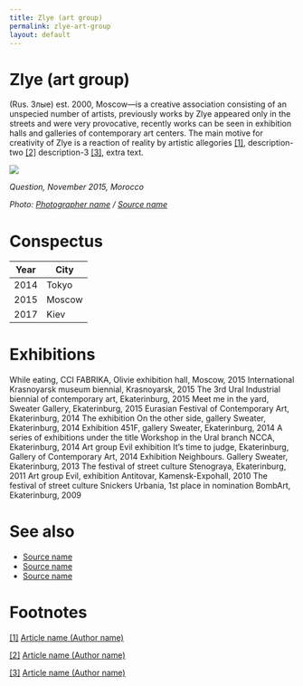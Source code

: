 ```yaml
---
title: Zlye (art group)
permalink: zlye-art-group
layout: default
---
```


# Zlye (art group)

(Rus. Злые) est. 2000, Moscow—is a creative association consisting of an unspecied number of artists, previously works by Zlye appeared only in the streets and were very provocative, recently works can be seen in exhibition halls and galleries of contemporary art centers. The main motive for creativity of Zlye is a reaction of reality by artistic allegories <span id="a1">[\[1\]](#f1)</span>, description-two <span id="a2">[\[2\]](#f2)</span> description-3 <span id="a3">[\[3\]](#f3)</span>, extra text.

![](/images/image-name.jpg)

*Question, November 2015, Morocco*

*Photo: [Photographer name](http://example.net/) / [Source name](http://example.net/)*

# Conspectus

|Year|City|
|----|---------|
|2014|Tokyo|
|2015|Moscow|
|2017|Kiev|

# Exhibitions

While eating, CCI FABRIKA, Olivie exhibition hall, Moscow, 2015
International Krasnoyarsk museum biennial, Krasnoyarsk, 2015
The 3rd Ural Industrial biennial of contemporary art, Ekaterinburg, 2015
Meet me in the yard, Sweater Gallery, Ekaterinburg, 2015
Eurasian Festival of Contemporary Art, Ekaterinburg, 2014
The exhibition On the other side, gallery Sweater, Ekaterinburg, 2014
Exhibition 451F, gallery Sweater, Ekaterinburg, 2014
A series of exhibitions under the title Workshop in the Ural branch NCCA, Ekaterinburg, 2014
Art group Evil exhibition It’s time to judge, Ekaterinburg, Gallery of Contemporary Art, 2014
Exhibition Neighbours. Gallery Sweater, Ekaterinburg, 2013
The festival of street culture Stenograya, Ekaterinburg, 2011
Art group Evil, exhibition Antitovar, Kamensk-Expohall, 2010
The festival of street culture Snickers Urbania, 1st place in nomination BombArt, Ekaterinburg, 2009

# See also

- [Source name](http://example.net/)
- [Source name](http://example.net/)
- [Source name](http://example.net/)

# Footnotes

[[1]](#a1) <span id="f1"></span> [Article name (Author name)](http://example.net/article)

[[2]](#a2) <span id="f2"></span> [Article name (Author name)](http://example.net/article)

[[3]](#a3) <span id="f3"></span> [Article name (Author name)](http://example.net/article)
